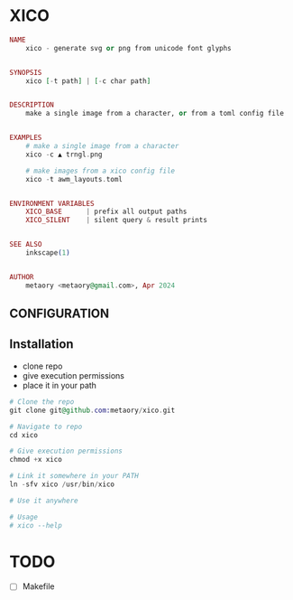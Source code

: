 XICO
====

```ex
NAME
	xico - generate svg or png from unicode font glyphs


SYNOPSIS
	xico [-t path] | [-c char path]


DESCRIPTION
	make a single image from a character, or from a toml config file


EXAMPLES
    # make a single image from a character
	xico -c ▲ trngl.png

    # make images from a xico config file
	xico -t awm_layouts.toml


ENVIRONMENT VARIABLES
	XICO_BASE      | prefix all output paths
	XICO_SILENT    | silent query & result prints


SEE ALSO
	inkscape(1)


AUTHOR
	metaory <metaory@gmail.com>, Apr 2024
```

CONFIGURATION
-------------


Installation
------------

- clone repo
- give execution permissions
- place it in your path

```ex
# Clone the repo
git clone git@github.com:metaory/xico.git

# Navigate to repo
cd xico

# Give execution permissions
chmod +x xico

# Link it somewhere in your PATH
ln -sfv xico /usr/bin/xico

# Use it anywhere

# Usage
# xico --help
```

TODO
====
- [ ] Makefile

